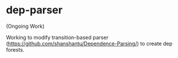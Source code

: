 # dep-parser
(Ongoing Work)

Working to modify transition-based parser (https://github.com/shanshantu/Dependence-Parsing/) to create dep forests.

